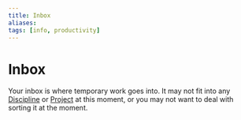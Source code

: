 ```yaml
---
title: Inbox
aliases: 
tags: [info, productivity]
---
```

# Inbox
Your inbox is where temporary work goes into. It may not fit into any [Discipline](None) or [Project](None) at this moment, or you may not want to deal with sorting it at the moment.